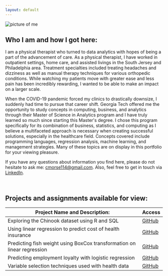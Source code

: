 ```yaml
---
layout: default
---
```

![picture of me](https://user-images.githubusercontent.com/67297242/129950181-7a3ab921-8161-41c8-b0cf-bf73238c7a36.jpg)

## Who I am and how I got here:
I am a physical therapist who turned to data analytics with hopes of being a part of the advancement of care. As a physical therapist, I have worked in outpatient settings, home care, and assisted livings in the South Jersey and Philadelphia area. Treatment specialties included treating headaches and dizziness as well as manual therapy techniques for various orthopedic conditions. While watching my patients move with greater ease and less pain has been incredibly rewarding, I wanted to be able to make an impact on a larger scale. 

When the COVID-19 pandemic forced my clinics to drastically downsize, I suddenly had time to pursue that career shift. Georgia Tech offered me the opportunity to study concepts in computing, business, and analytics through their Master of Science in Analytics program and I have truly learned so much since starting this Master's degree. I chose this program specifically for its combination of business, statistics, and computing as I believe a multifaceted approach is necessary when creating successful solutions, especially in the healthcare field. Concepts covered include programming languages, regression analysis, machine learning, and management strategies. Many of these topics are on display in this portfolio for your viewing pleasure.

If you have any questions about information you find here, please do not hesitate to ask me: cmorse114@gmail.com. Also, feel free to get in touch via [LinkedIn](https://www.linkedin.com/in/colleen-morse-pt-dpt-b6917269/).

<br>

## Projects and assignments available for view:

Project Name and Description: | Access
---|---
Exploring the Chinook dataset using R and SQL | [GitHub](https://github.com/cmcmorse/chinook)
Using linear regression to predict cost of health insurance | [GitHub](https://github.com/cmcmorse/regression1)
Predicting fish weight using BoxCox transformation on linear regression | [GitHub](https://github.com/cmcmorse/regression_fish)
Predicting employment loyalty with logistic regression | [GitHub](https://github.com/cmcmorse/logit_employment)
Variable selection techniques used with health data | [GitHub](https://github.com/cmcmorse/variable_selection)